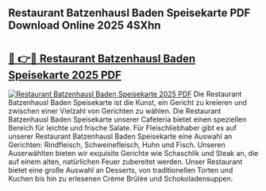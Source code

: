 ## Restaurant Batzenhausl Baden Speisekarte PDF Download Online 2025 4SXhn

# <h2><a href="http://gcaee2o.nevu.top/?p=Restaurant+Batzenhausl+Baden+Speisekarte">🔗 👉🔴 Restaurant Batzenhausl Baden Speisekarte 2025 PDF</a></h2>

[![Restaurant Batzenhausl Baden Speisekarte 2025 PDF](https://i.imgur.com/dBaPXMq.png)](http://gcaee2o.nevu.top/?p=Restaurant+Batzenhausl+Baden+Speisekarte)
Die Restaurant Batzenhausl Baden Speisekarte ist die Kunst, ein Gericht zu kreieren und zwischen einer Vielzahl von Gerichten zu wählen. Die Restaurant Batzenhausl Baden Speisekarte unserer Cafeteria bietet einen speziellen Bereich für leichte und frische Salate. Für Fleischliebhaber gibt es auf unserer Restaurant Batzenhausl Baden Speisekarte eine Auswahl an Gerichten: Rindfleisch, Schweinefleisch, Huhn und Fisch. Unseren Auserwählten bieten wir exquisite Gerichte wie Schaschlik und Steak an, die auf einem alten, natürlichen Feuer zubereitet werden. Unser Restaurant bietet eine große Auswahl an Desserts, von traditionellen Torten und Kuchen bis hin zu erlesenen Crème Brûlée und Schokoladensuppen.
